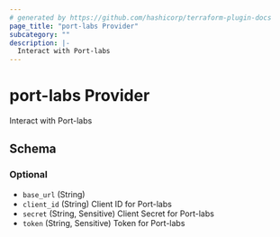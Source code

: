 ```yaml
---
# generated by https://github.com/hashicorp/terraform-plugin-docs
page_title: "port-labs Provider"
subcategory: ""
description: |-
  Interact with Port-labs
---
```


# port-labs Provider

Interact with Port-labs



<!-- schema generated by tfplugindocs -->
## Schema

### Optional

- `base_url` (String)
- `client_id` (String) Client ID for Port-labs
- `secret` (String, Sensitive) Client Secret for Port-labs
- `token` (String, Sensitive) Token for Port-labs
